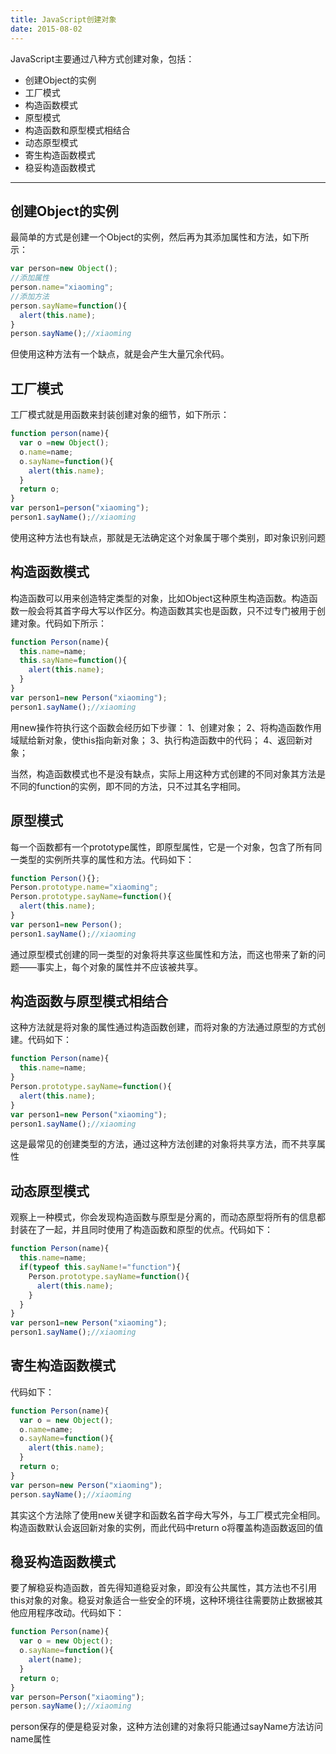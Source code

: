 ```yaml
---
title: JavaScript创建对象
date: 2015-08-02
---
```


JavaScript主要通过八种方式创建对象，包括：
- 创建Object的实例
- 工厂模式
- 构造函数模式
- 原型模式
- 构造函数和原型模式相结合
- 动态原型模式
- 寄生构造函数模式
- 稳妥构造函数模式

---

## 创建Object的实例
最简单的方式是创建一个Object的实例，然后再为其添加属性和方法，如下所示：
```javascript
var person=new Object();
//添加属性
person.name="xiaoming";
//添加方法
person.sayName=function(){
  alert(this.name);
}
person.sayName();//xiaoming
```
但使用这种方法有一个缺点，就是会产生大量冗余代码。

## 工厂模式
工厂模式就是用函数来封装创建对象的细节，如下所示：
```javascript
function person(name){
  var o =new Object();
  o.name=name;
  o.sayName=function(){
    alert(this.name); 
  }
  return o;
}
var person1=person("xiaoming");
person1.sayName();//xiaoming
```
使用这种方法也有缺点，那就是无法确定这个对象属于哪个类别，即对象识别问题

## 构造函数模式
构造函数可以用来创造特定类型的对象，比如Object这种原生构造函数。构造函数一般会将其首字母大写以作区分。构造函数其实也是函数，只不过专门被用于创建对象。代码如下所示：
```javascript
function Person(name){
  this.name=name;
  this.sayName=function(){
    alert(this.name);
  }
}
var person1=new Person("xiaoming");
person1.sayName();//xiaoming
```
用new操作符执行这个函数会经历如下步骤：
1、创建对象；
2、将构造函数作用域赋给新对象，使this指向新对象；
3、执行构造函数中的代码；
4、返回新对象；

当然，构造函数模式也不是没有缺点，实际上用这种方式创建的不同对象其方法是不同的function的实例，即不同的方法，只不过其名字相同。

## 原型模式
每一个函数都有一个prototype属性，即原型属性，它是一个对象，包含了所有同一类型的实例所共享的属性和方法。代码如下：
```javascript
function Person(){};
Person.prototype.name="xiaoming";
Person.prototype.sayName=function(){
  alert(this.name);
}
var person1=new Person();
person1.sayName();//xiaoming
```

通过原型模式创建的同一类型的对象将共享这些属性和方法，而这也带来了新的问题——事实上，每个对象的属性并不应该被共享。

## 构造函数与原型模式相结合
这种方法就是将对象的属性通过构造函数创建，而将对象的方法通过原型的方式创建。代码如下：
```javascript
function Person(name){
  this.name=name;
}
Person.prototype.sayName=function(){
  alert(this.name);
}
var person1=new Person("xiaoming");
person1.sayName();//xiaoming
```

这是最常见的创建类型的方法，通过这种方法创建的对象将共享方法，而不共享属性

## 动态原型模式
观察上一种模式，你会发现构造函数与原型是分离的，而动态原型将所有的信息都封装在了一起，并且同时使用了构造函数和原型的优点。代码如下：
```javascript
function Person(name){
  this.name=name;
  if(typeof this.sayName!="function"){
    Person.prototype.sayName=function(){
      alert(this.name);
    }
  }
}
var person1=new Person("xiaoming");
person1.sayName();//xiaoming
```

## 寄生构造函数模式
代码如下：
```javascript
function Person(name){
  var o = new Object();
  o.name=name;
  o.sayName=function(){
    alert(this.name);
  }
  return o;
}
var person=new Person("xiaoming");
person.sayName();//xiaoming
```

其实这个方法除了使用new关键字和函数名首字母大写外，与工厂模式完全相同。构造函数默认会返回新对象的实例，而此代码中return o将覆盖构造函数返回的值

## 稳妥构造函数模式
要了解稳妥构造函数，首先得知道稳妥对象，即没有公共属性，其方法也不引用this对象的对象。稳妥对象适合一些安全的环境，这种环境往往需要防止数据被其他应用程序改动。代码如下：
```javascript
function Person(name){
  var o = new Object();
  o.sayName=function(){
    alert(name); 
  }
  return o;
}
var person=Person("xiaoming");
person.sayName();//xiaoming
```

person保存的便是稳妥对象，这种方法创建的对象将只能通过sayName方法访问name属性

